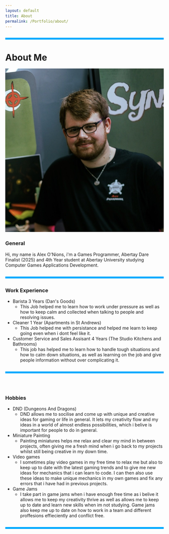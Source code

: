 ```yaml
---
layout: default
title: About
permalink: /Portfolio/about/
---
```


<hr style="all: unset; display: block; height: 6px; background-color: #00aaff; margin: 2em 0;">

# About Me

![Picture Of Alex O'Nions (me)](/Assets/Me.jpg)


### General
Hi, my name is Alex O'Nions, i'm a Games Programmer, Abertay Dare Finalist (2025) and 4th Year student at Abertay University studying Computer Games Applications Development.

<hr style="all: unset; display: block; height: 6px; background-color: #00aaff; margin: 2em 0;">

### Work Experience
- Barista 3 Years (Dan's Goods)
  - This Job helped me to learn how to work under pressure as well as how to keep calm and collected when talking to people and resolving issues.     
- Cleaner 1 Year (Apartments in St Andrews)
  - This Job helped me with persistance and helped me learn to keep going even when i dont feel like it. 
- Customer Service and Sales Assisant 4 Years (The Studio Kitchens and Bathrooms)
  - This job has helped me to learn how to handle tough situations and how to calm down situations, as well as learning on the job and give people information without over complicating it.     

<hr style="all: unset; display: block; height: 6px; background-color: #00aaff; margin: 2em 0;">
<br/>

### Hobbies
- DND (Dungeons And Dragons)
  - DND allows me to socilise and come up with unique and creative ideas for gaming or life in general. It lets my creativity flow and my ideas in a world of almost endless possibilities, which i belive is important for people to do in general. 
- Miniature Painting
  - Painting miniatures helps me relax and clear my mind in between projects, often giving me a fresh mind when i go back to my projects whilst still being creative in my down time.
- Video games
  - I sometimes play video games in my free time to relax me but also to keep up to date with the latest gaming trends and to give me new ideas for mechanics that i can learn to code. I can then also use these ideas to make unique mechanics in my own games and fix any errors that i have had in previous projects. 
- Game Jams
  - I take part in game jams when i have enough free time as i belive it allows me to keep my creativity thrive as well as allows me to keep up to date and learn new skills when im not studying. Game jams also keep me up to date on how to work in a team and different proffesions effieciently and conflict free.


<hr style="all: unset; display: block; height: 6px; background-color: #00aaff; margin: 2em 0;">


